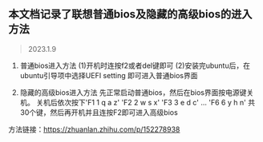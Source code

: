 ## 本文档记录了联想普通bios及隐藏的高级bios的进入方法  
> 2023.1.9

1. 普通bios进入方法
    (1)开机时连按f2或者del键即可
    (2)安装完ubuntu后，在ubuntu引导项中选择UEFI setting 即可进入普通bios界面

2. 隐藏的高级bios进入方法 
    先正常启动普通bios，然后在bios界面按电源键关机。
    关机后依次按下'F1 1 q a z' 'F2 2 w s x' 'F3 3 e d c' ... 'F6 6 y h n' 共30个键，然后再开机并且连按F2即可进入高级bios

方法链接：<https://zhuanlan.zhihu.com/p/152278938>


